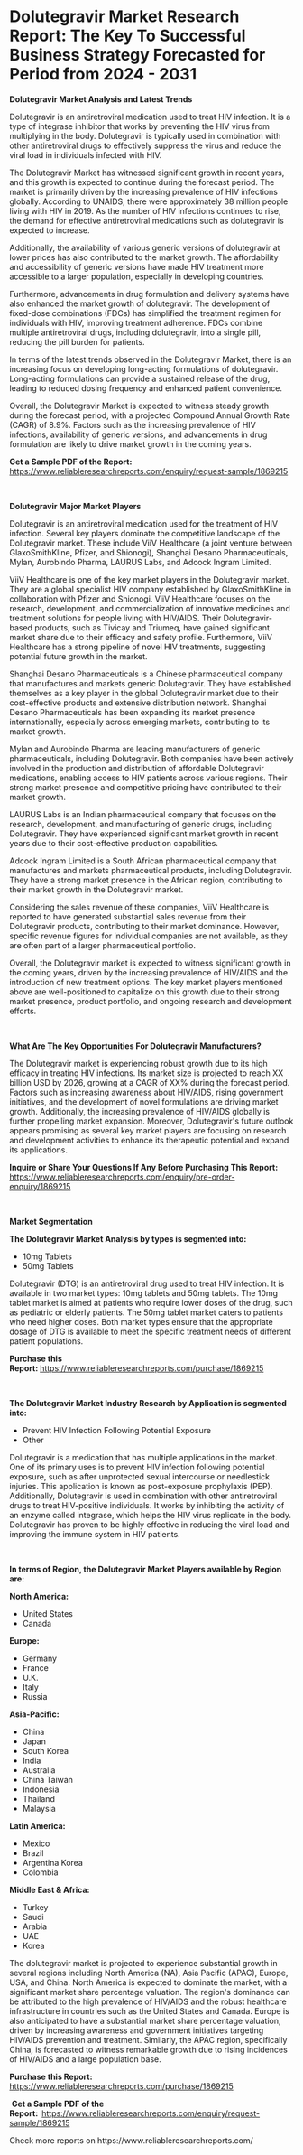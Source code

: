 <p><h1>Dolutegravir Market Research Report: The Key To Successful Business Strategy Forecasted for Period from 2024 - 2031</h1></p><p><strong>Dolutegravir Market Analysis and Latest Trends</strong></p>
<p><p>Dolutegravir is an antiretroviral medication used to treat HIV infection. It is a type of integrase inhibitor that works by preventing the HIV virus from multiplying in the body. Dolutegravir is typically used in combination with other antiretroviral drugs to effectively suppress the virus and reduce the viral load in individuals infected with HIV.</p><p>The Dolutegravir Market has witnessed significant growth in recent years, and this growth is expected to continue during the forecast period. The market is primarily driven by the increasing prevalence of HIV infections globally. According to UNAIDS, there were approximately 38 million people living with HIV in 2019. As the number of HIV infections continues to rise, the demand for effective antiretroviral medications such as dolutegravir is expected to increase.</p><p>Additionally, the availability of various generic versions of dolutegravir at lower prices has also contributed to the market growth. The affordability and accessibility of generic versions have made HIV treatment more accessible to a larger population, especially in developing countries.</p><p>Furthermore, advancements in drug formulation and delivery systems have also enhanced the market growth of dolutegravir. The development of fixed-dose combinations (FDCs) has simplified the treatment regimen for individuals with HIV, improving treatment adherence. FDCs combine multiple antiretroviral drugs, including dolutegravir, into a single pill, reducing the pill burden for patients.</p><p>In terms of the latest trends observed in the Dolutegravir Market, there is an increasing focus on developing long-acting formulations of dolutegravir. Long-acting formulations can provide a sustained release of the drug, leading to reduced dosing frequency and enhanced patient convenience.</p><p>Overall, the Dolutegravir Market is expected to witness steady growth during the forecast period, with a projected Compound Annual Growth Rate (CAGR) of 8.9%. Factors such as the increasing prevalence of HIV infections, availability of generic versions, and advancements in drug formulation are likely to drive market growth in the coming years.</p></p>
<p><strong>Get a Sample PDF of the Report:&nbsp;</strong> <a href="https://www.reliableresearchreports.com/enquiry/request-sample/1869215">https://www.reliableresearchreports.com/enquiry/request-sample/1869215</a></p>
<p>&nbsp;</p>
<p><strong>Dolutegravir Major Market Players</strong></p>
<p><p>Dolutegravir is an antiretroviral medication used for the treatment of HIV infection. Several key players dominate the competitive landscape of the Dolutegravir market. These include ViiV Healthcare (a joint venture between GlaxoSmithKline, Pfizer, and Shionogi), Shanghai Desano Pharmaceuticals, Mylan, Aurobindo Pharma, LAURUS Labs, and Adcock Ingram Limited.</p><p>ViiV Healthcare is one of the key market players in the Dolutegravir market. They are a global specialist HIV company established by GlaxoSmithKline in collaboration with Pfizer and Shionogi. ViiV Healthcare focuses on the research, development, and commercialization of innovative medicines and treatment solutions for people living with HIV/AIDS. Their Dolutegravir-based products, such as Tivicay and Triumeq, have gained significant market share due to their efficacy and safety profile. Furthermore, ViiV Healthcare has a strong pipeline of novel HIV treatments, suggesting potential future growth in the market.</p><p>Shanghai Desano Pharmaceuticals is a Chinese pharmaceutical company that manufactures and markets generic Dolutegravir. They have established themselves as a key player in the global Dolutegravir market due to their cost-effective products and extensive distribution network. Shanghai Desano Pharmaceuticals has been expanding its market presence internationally, especially across emerging markets, contributing to its market growth.</p><p>Mylan and Aurobindo Pharma are leading manufacturers of generic pharmaceuticals, including Dolutegravir. Both companies have been actively involved in the production and distribution of affordable Dolutegravir medications, enabling access to HIV patients across various regions. Their strong market presence and competitive pricing have contributed to their market growth.</p><p>LAURUS Labs is an Indian pharmaceutical company that focuses on the research, development, and manufacturing of generic drugs, including Dolutegravir. They have experienced significant market growth in recent years due to their cost-effective production capabilities.</p><p>Adcock Ingram Limited is a South African pharmaceutical company that manufactures and markets pharmaceutical products, including Dolutegravir. They have a strong market presence in the African region, contributing to their market growth in the Dolutegravir market.</p><p>Considering the sales revenue of these companies, ViiV Healthcare is reported to have generated substantial sales revenue from their Dolutegravir products, contributing to their market dominance. However, specific revenue figures for individual companies are not available, as they are often part of a larger pharmaceutical portfolio. </p><p>Overall, the Dolutegravir market is expected to witness significant growth in the coming years, driven by the increasing prevalence of HIV/AIDS and the introduction of new treatment options. The key market players mentioned above are well-positioned to capitalize on this growth due to their strong market presence, product portfolio, and ongoing research and development efforts.</p></p>
<p>&nbsp;</p>
<p><strong>What Are The Key Opportunities For Dolutegravir Manufacturers?</strong></p>
<p><p>The Dolutegravir market is experiencing robust growth due to its high efficacy in treating HIV infections. Its market size is projected to reach XX billion USD by 2026, growing at a CAGR of XX% during the forecast period. Factors such as increasing awareness about HIV/AIDS, rising government initiatives, and the development of novel formulations are driving market growth. Additionally, the increasing prevalence of HIV/AIDS globally is further propelling market expansion. Moreover, Dolutegravir's future outlook appears promising as several key market players are focusing on research and development activities to enhance its therapeutic potential and expand its applications.</p></p>
<p><strong>Inquire or Share Your Questions If Any Before Purchasing This Report:</strong> <a href="https://www.reliableresearchreports.com/enquiry/pre-order-enquiry/1869215">https://www.reliableresearchreports.com/enquiry/pre-order-enquiry/1869215</a></p>
<p>&nbsp;</p>
<p><strong>Market Segmentation</strong></p>
<p><strong>The Dolutegravir Market Analysis by types is segmented into:</strong></p>
<p><ul><li>10mg Tablets</li><li>50mg Tablets</li></ul></p>
<p><p>Dolutegravir (DTG) is an antiretroviral drug used to treat HIV infection. It is available in two market types: 10mg tablets and 50mg tablets. The 10mg tablet market is aimed at patients who require lower doses of the drug, such as pediatric or elderly patients. The 50mg tablet market caters to patients who need higher doses. Both market types ensure that the appropriate dosage of DTG is available to meet the specific treatment needs of different patient populations.</p></p>
<p><strong>Purchase this Report:&nbsp;</strong><a href="https://www.reliableresearchreports.com/purchase/1869215">https://www.reliableresearchreports.com/purchase/1869215</a></p>
<p>&nbsp;</p>
<p><strong>The Dolutegravir Market Industry Research by Application is segmented into:</strong></p>
<p><ul><li>Prevent HIV Infection Following Potential Exposure</li><li>Other</li></ul></p>
<p><p>Dolutegravir is a medication that has multiple applications in the market. One of its primary uses is to prevent HIV infection following potential exposure, such as after unprotected sexual intercourse or needlestick injuries. This application is known as post-exposure prophylaxis (PEP). Additionally, Dolutegravir is used in combination with other antiretroviral drugs to treat HIV-positive individuals. It works by inhibiting the activity of an enzyme called integrase, which helps the HIV virus replicate in the body. Dolutegravir has proven to be highly effective in reducing the viral load and improving the immune system in HIV patients.</p></p>
<p>&nbsp;</p>
<p><strong>In terms of Region, the Dolutegravir Market Players available by Region are:</strong></p>
<p>
    <p> <strong> North America: </strong>
        <ul>
            <li>United States</li>
            <li>Canada</li>
        </ul>
        </p> 
    <p> <strong> Europe: </strong>
        <ul>
            <li>Germany</li>
            <li>France</li>
            <li>U.K.</li>
            <li>Italy</li>
            <li>Russia</li>
        </ul>
        </p> 
    <p> <strong> Asia-Pacific: </strong>
        <ul>
            <li>China</li>
            <li>Japan</li>
            <li>South Korea</li>
            <li>India</li>
            <li>Australia</li>
            <li>China Taiwan</li>
            <li>Indonesia</li>
            <li>Thailand</li>
            <li>Malaysia</li>
        </ul>
        </p> 
    <p> <strong> Latin America: </strong>
        <ul>
            <li>Mexico</li>
            <li>Brazil</li>
            <li>Argentina Korea</li>
            <li>Colombia</li>
        </ul>
        </p> 
    <p> <strong> Middle East & Africa: </strong>
        <ul>
            <li>Turkey</li>
            <li>Saudi</li>
            <li>Arabia</li>
            <li>UAE</li>
            <li>Korea</li>
        </ul>
    </p>
    </p>
<p><p>The dolutegravir market is projected to experience substantial growth in several regions including North America (NA), Asia Pacific (APAC), Europe, USA, and China. North America is expected to dominate the market, with a significant market share percentage valuation. The region's dominance can be attributed to the high prevalence of HIV/AIDS and the robust healthcare infrastructure in countries such as the United States and Canada. Europe is also anticipated to have a substantial market share percentage valuation, driven by increasing awareness and government initiatives targeting HIV/AIDS prevention and treatment. Similarly, the APAC region, specifically China, is forecasted to witness remarkable growth due to rising incidences of HIV/AIDS and a large population base.</p></p>
<p><strong>Purchase this Report: </strong><a href="https://www.reliableresearchreports.com/purchase/1869215">https://www.reliableresearchreports.com/purchase/1869215</a></p>
<p>&nbsp;<strong>Get a Sample PDF of the Report:&nbsp;&nbsp;</strong><a href="https://www.reliableresearchreports.com/enquiry/request-sample/1869215">https://www.reliableresearchreports.com/enquiry/request-sample/1869215</a></p>
<p><strong></strong></p>
<p>Check more reports on https://www.reliableresearchreports.com/</p>